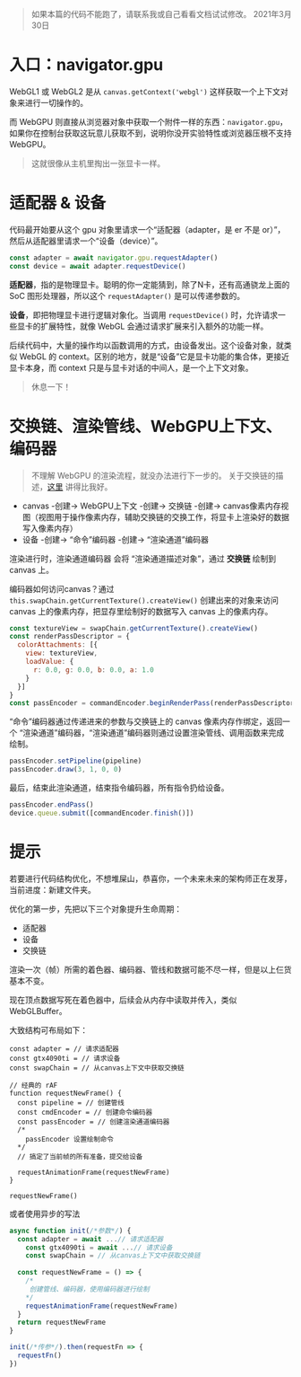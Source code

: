 > 如果本篇的代码不能跑了，请联系我或自己看看文档试试修改。
> 2021年3月30日

# 入口：navigator.gpu

WebGL1 或 WebGL2 是从 `canvas.getContext('webgl')` 这样获取一个上下文对象来进行一切操作的。

而 WebGPU 则直接从浏览器对象中获取一个附件一样的东西：`navigator.gpu`，如果你在控制台获取这玩意儿获取不到，说明你没开实验特性或浏览器压根不支持 WebGPU。

> 这就很像从主机里掏出一张显卡一样。

# 适配器 & 设备

代码最开始要从这个 gpu 对象里请求一个“适配器（adapter，是 er 不是 or）”，然后从适配器里请求一个“设备（device）”。

``` js
const adapter = await navigator.gpu.requestAdapter()
const device = await adapter.requestDevice()
```

**适配器**，指的是物理显卡。聪明的你一定能猜到，除了N卡，还有高通骁龙上面的 SoC 图形处理器，所以这个 `requestAdapter()` 是可以传递参数的。

**设备**，即把物理显卡进行逻辑对象化。当调用 `requestDevice()` 时，允许请求一些显卡的扩展特性，就像 WebGL 会通过请求扩展来引入额外的功能一样。

后续代码中，大量的操作均以函数调用的方式，由设备发出。这个设备对象，就类似 WebGL 的 context。区别的地方，就是“设备”它是显卡功能的集合体，更接近显卡本身，而 context 只是与显卡对话的中间人，是一个上下文对象。

> 休息一下！

# 交换链、渲染管线、WebGPU上下文、编码器

> 不理解 WebGPU 的渲染流程，就没办法进行下一步的。
> 关于交换链的描述，[这里](https://github.com/hjlld/LearningWebGPU/blob/glsl-spirv/Lesson1_Triangle_and_square/Tutorial/Lesson1_Triangle_and_square.md) 讲得比我好。

- canvas -创建-> WebGPU上下文 -创建-> 交换链 -创建-> canvas像素内存视图（视图用于操作像素内存，辅助交换链的交换工作，将显卡上渲染好的数据写入像素内存） 
- 设备 -创建-> “命令”编码器 -创建-> “渲染通道”编码器 

渲染进行时，渲染通道编码器 会将 “渲染通道描述对象”，通过 **交换链** 绘制到 canvas 上。

编码器如何访问canvas？通过 `this.swapChain.getCurrentTexture().createView()` 创建出来的对象来访问 canvas 上的像素内存，把显存里绘制好的数据写入 canvas 上的像素内存。

``` js
const textureView = swapChain.getCurrentTexture().createView()
const renderPassDescriptor = {
  colorAttachments: [{
    view: textureView,
    loadValue: {
      r: 0.0, g: 0.0, b: 0.0, a: 1.0
    }
  }]
}
const passEncoder = commandEncoder.beginRenderPass(renderPassDescriptor)
```

“命令”编码器通过传递进来的参数与交换链上的 canvas 像素内存作绑定，返回一个 “渲染通道”编码器，“渲染通道”编码器则通过设置渲染管线、调用函数来完成绘制。

``` js
passEncoder.setPipeline(pipeline)
passEncoder.draw(3, 1, 0, 0)
```

最后，结束此渲染通道，结束指令编码器，所有指令扔给设备。

``` js
passEncoder.endPass()
device.queue.submit([commandEncoder.finish()])
```

# 提示

若要进行代码结构优化，不想堆屎山，恭喜你，一个未来未来的架构师正在发芽，当前进度：新建文件夹。

优化的第一步，先把以下三个对象提升生命周期：

- 适配器
- 设备
- 交换链

渲染一次（帧）所需的着色器、编码器、管线和数据可能不尽一样，但是以上仨货基本不变。

现在顶点数据写死在着色器中，后续会从内存中读取并传入，类似 WebGLBuffer。

大致结构可布局如下：

```
const adapter = // 请求适配器
const gtx4090ti = // 请求设备
const swapChain = // 从canvas上下文中获取交换链

// 经典的 rAF
function requestNewFrame() {
  const pipeline = // 创建管线
  const cmdEncoder = // 创建命令编码器
  const passEncoder = // 创建渲染通道编码器
  /*
    passEncoder 设置绘制命令
  */
  // 搞定了当前帧的所有准备，提交给设备

  requestAnimationFrame(requestNewFrame)
}

requestNewFrame()
```

或者使用异步的写法

``` js
async function init(/*参数*/) {
  const adapter = await ...// 请求适配器
	const gtx4090ti = await ...// 请求设备
	const swapChain = // 从canvas上下文中获取交换链
  
  const requestNewFrame = () => {
    /*
     创建管线、编码器，使用编码器进行绘制
    */
    requestAnimationFrame(requestNewFrame)
  }
  return requestNewFrame
}

init(/*传参*/).then(requestFn => {
  requestFn()
})
```

